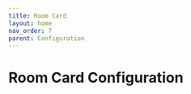```yaml
---
title: Room Card
layout: home
nav_order: 7
parent: Configuration
---
```


# Room Card Configuration
